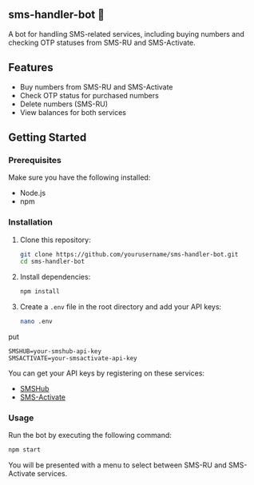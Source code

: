 ## sms-handler-bot 📨

A bot for handling SMS-related services, including buying numbers and checking OTP statuses from SMS-RU and SMS-Activate.

## Features

- Buy numbers from SMS-RU and SMS-Activate
- Check OTP status for purchased numbers
- Delete numbers (SMS-RU)
- View balances for both services

## Getting Started

### Prerequisites

Make sure you have the following installed:

- Node.js
- npm

### Installation

1. Clone this repository:

   ```bash
   git clone https://github.com/yourusername/sms-handler-bot.git
   cd sms-handler-bot
   ```

2. Install dependencies:

   ```bash
   npm install
   ```

3. Create a `.env` file in the root directory and add your API keys:
   
   ```bash
   nano .env
   ```
  put 
   ```plaintext
   SMSHUB=your-smshub-api-key
   SMSACTIVATE=your-smsactivate-api-key
   ```

   You can get your API keys by registering on these services:
   - [SMSHub](https://smshub.org/en/main)
   - [SMS-Activate](https://sms-activate.io/en)

### Usage

Run the bot by executing the following command:

```bash
npm start
```

You will be presented with a menu to select between SMS-RU and SMS-Activate services.
